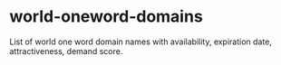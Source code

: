 # world-oneword-domains
List of world one word domain names with availability, expiration date, attractiveness, demand score.
